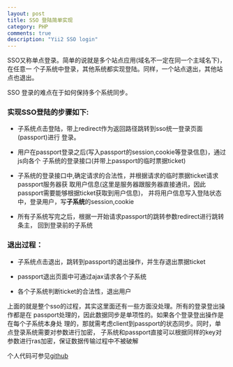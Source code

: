 ```yaml
---
layout: post
title: SSO 登陆简单实现
category: PHP
comments: true
description: "Yii2 SSO login"
---
```




SSO又称单点登录。简单的说就是多个站点应用(域名不一定在同一个主域名下)，在任意一
个子系统中登录，其他系统都实现登陆。同样，一个站点退出，其他站点也退出。

SSO 登录的难点在于如何保持多个系统同步。

### 实现SSO登陆的步骤如下:

*   子系统点击登陆，带上redirect作为返回路径跳转到sso统一登录页面(passport)进行
登录。

*   用户在passport登录之后(写入passport的session,cookie等登录信息)，通过js向各个
子系统的登录接口(并带上passport的临时票据ticket)

*   子系统的登录接口中,确定请求的合法性，并根据请求的临时票据ticket请求passport服务器获
取用户信息(这里是服务器跟服务器直接通讯，因此passport需要能够根据ticket获取到用户信息)，
并将用户信息写入登陆状态中，登录用户，写**子系统**的session,cookie

*   所有子系统写完之后，根据一开始请求passport的跳转参数redirect进行跳转条主，
回到登录前的子系统


### 退出过程：

*   子系统点击退出，跳转到passport的退出操作，并生存退出票据ticket

*   passport退出页面中可通过ajax请求各个子系统

*   各个子系统判断ticket的合法性，退出用户

上面的就是整个sso的过程，其实这里面还有一些方面没处理。所有的登录登出操作都是在
passport处理的，因此数据同步是单项性的。如果各个登录登出操作是在每个子系统本身处
理的，那就需考虑client到passport的状态同步。同时，单点登录系统需要对参数进行加密，
子系统和passport直接可以根据同样的key对参数进行ras加密，保证数据传输过程中不被破解

个人代码可参见[github](https://github.com/froyot/yii-sso-eg)


